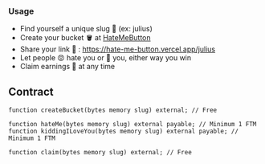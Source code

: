 ### Usage

- Find yourself a unique slug 🎯 (ex: julius) 
- Create your bucket 🪣 at [HateMeButton](https://hate-me-button.vercel.app)
- Share your link 🔗 : https://hate-me-button.vercel.app/julius
- Let people 😡 hate you or 💖 you, either way you win
- Claim earnings 🌟 at any time

## Contract

```solidity
function createBucket(bytes memory slug) external; // Free

function hateMe(bytes memory slug) external payable; // Minimum 1 FTM
function kiddingILoveYou(bytes memory slug) external payable; // Minimum 1 FTM

function claim(bytes memory slug) external; // Free
```